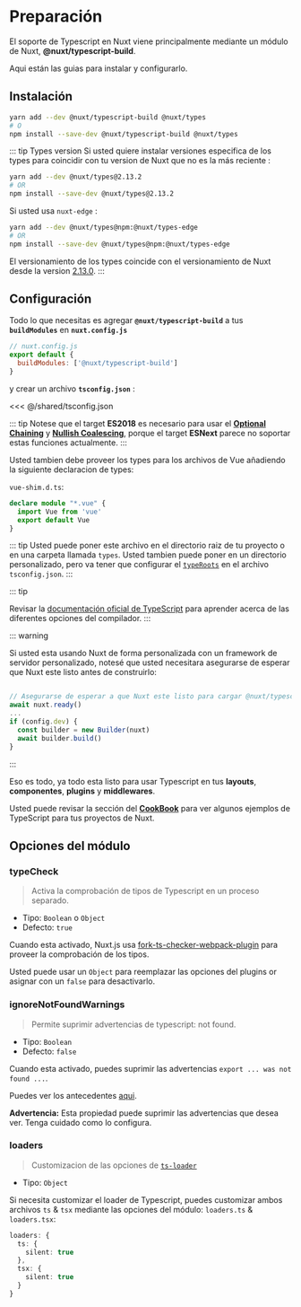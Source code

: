 # Preparación

El soporte de Typescript en Nuxt viene principalmente mediante un módulo de Nuxt, **@nuxt/typescript-build**.

Aqui están las guias para instalar y configurarlo.

## Instalación

```sh
yarn add --dev @nuxt/typescript-build @nuxt/types
# O
npm install --save-dev @nuxt/typescript-build @nuxt/types
```

::: tip Types version
Si usted quiere instalar versiones especifica de los types para coincidir con tu version de Nuxt que no es la más reciente :

```sh
yarn add --dev @nuxt/types@2.13.2
# OR
npm install --save-dev @nuxt/types@2.13.2
```

Si usted usa `nuxt-edge` :
```sh
yarn add --dev @nuxt/types@npm:@nuxt/types-edge
# OR
npm install --save-dev @nuxt/types@npm:@nuxt/types-edge
```

El versionamiento de los types coincide con el versionamiento de Nuxt desde la version [2.13.0](https://github.com/nuxt/nuxt.js/releases/tag/v2.13.0).
:::

## Configuración

Todo lo que necesitas es agregar **`@nuxt/typescript-build`** a tus **`buildModules`** en **`nuxt.config.js`**

```js
// nuxt.config.js
export default {
  buildModules: ['@nuxt/typescript-build']
}
```

y crear un archivo **`tsconfig.json`** :

<<< @/shared/tsconfig.json

::: tip
Notese que el target **ES2018** es necesario para usar el [**Optional Chaining**](https://www.typescriptlang.org/docs/handbook/release-notes/typescript-3-7.html#optional-chaining) y [**Nullish Coalescing**](https://www.typescriptlang.org/docs/handbook/release-notes/typescript-3-7.html#nullish-coalescing), porque el target **ESNext** parece no soportar estas funciones actualmente.
:::

Usted tambien debe proveer los types para los archivos de Vue añadiendo la siguiente declaracion de types:

`vue-shim.d.ts`:
```ts 
declare module "*.vue" {
  import Vue from 'vue'
  export default Vue
}
```

::: tip
Usted puede poner este archivo en el directorio raiz de tu proyecto o en una carpeta llamada `types`. Usted tambien puede poner en un directorio personalizado, pero va tener que configurar el [`typeRoots`](https://www.typescriptlang.org/docs/handbook/tsconfig-json.html#types-typeroots-and-types) en el archivo `tsconfig.json`.
:::

::: tip

Revisar la [documentación oficial de TypeScript](https://www.typescriptlang.org/docs/handbook/compiler-options.html) para aprender acerca de las diferentes opciones del compilador.
:::

::: warning

Si usted esta usando Nuxt de forma personalizada con un framework de servidor personalizado, notesé que usted necesitara asegurarse de esperar que Nuxt este listo antes de construirlo:

```js

// Asegurarse de esperar a que Nuxt este listo para cargar @nuxt/typescript-build antes de proceder
await nuxt.ready()
...
if (config.dev) {
  const builder = new Builder(nuxt)
  await builder.build()
}
```
:::


Eso es todo, ya todo esta listo para usar Typescript en tus **layouts**, **componentes**, **plugins** y **middlewares**.

Usted puede revisar la sección del [**CookBook**](../cookbook/components/) para ver algunos ejemplos de TypeScript para tus proyectos de Nuxt.

## Opciones del módulo

### typeCheck

> Activa la comprobación de tipos de Typescript en un proceso separado.

- Tipo: `Boolean` o `Object`
- Defecto: `true`

Cuando esta activado, Nuxt.js usa [fork-ts-checker-webpack-plugin](https://github.com/TypeStrong/fork-ts-checker-webpack-plugin) para proveer la comprobación de los tipos.

Usted puede usar un `Object` para reemplazar las opciones del plugins or asignar con un `false` para desactivarlo.

### ignoreNotFoundWarnings

> Permite suprimir advertencias de typescript: not found.

- Tipo: `Boolean`
- Defecto: `false`

Cuando esta activado, puedes suprimir las advertencias  `export ... was not found ...`.

Puedes ver los antecedentes [aqui](https://github.com/TypeStrong/ts-loader/issues/653).
 
**Advertencia:** Esta propiedad puede suprimir las advertencias que desea ver. Tenga cuidado como lo configura.

### loaders

> Customizacion de las opciones de [`ts-loader`](https://github.com/TypeStrong/ts-loader#loader-options)

- Tipo: `Object`

Si necesita customizar el loader de Typescript, puedes customizar ambos archivos `ts` & `tsx` mediante las opciones del módulo: `loaders.ts` & `loaders.tsx`:

```ts
loaders: {
  ts: {
    silent: true
  },
  tsx: {
    silent: true
  }
}
```
